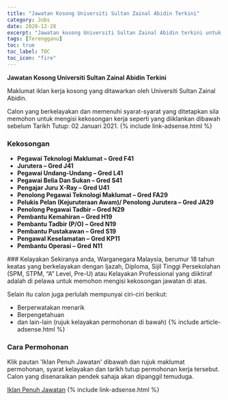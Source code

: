 ```yaml
---
title: "Jawatan Kosong Universiti Sultan Zainal Abidin Terkini" 
category: Jobs 
date: 2020-12-28 
excerpt: "Jawatan kosong Universiti Sultan Zainal Abidin terkini untuk kekosongan Pegawai Teknologi Maklumat – Gred F41,Jurutera – Gred J41,Pegawai Undang-Undang – Gred L41 ,Pegawai Belia Dan Sukan – Gred S41,Pengajar Juru X-Ray – Gred U41,Penolong Pegawai Teknologi Maklumat – Gred FA29,Pelukis Pelan (Kejuruteraan Awam)/ Penolong Jurutera – Gred JA29,Penolong Pegawai Tadbir – Gred N29,Pembantu Kemahiran – Gred H19,Pembantu Tadbir (P/O) – Gred N19,Pembantu Pustakawan – Gred S19,Pengawal Keselamatan – Gred KP11 ,Pembantu Operasi – Gred N11" 
tags: [Terengganu] 
toc: true 
toc_label: TOC 
toc_icon: "fire" 
--- 
```


**Jawatan Kosong Universiti Sultan Zainal Abidin Terkini**

Maklumat iklan kerja kosong yang ditawarkan oleh Universiti Sultan Zainal Abidin. 

Calon yang berkelayakan dan memenuhi syarat-syarat yang ditetapkan sila memohon untuk mengisi kekosongan kerja seperti yang diiklankan dibawah sebelum Tarikh Tutup: 02 Januari 2021. 
{% include link-adsense.html %} 
### Kekosongan 
<ul>
<li><strong>Pegawai Teknologi Maklumat &#8211; Gred F41</strong></li>
<li><strong>Jurutera &#8211; Gred J41</strong></li>
<li><strong>Pegawai Undang-Undang &#8211; Gred L41 </strong></li>
<li><strong>Pegawai Belia Dan Sukan &#8211; Gred S41</strong></li>
<li><strong>Pengajar Juru X-Ray &#8211; Gred U41</strong></li>
<li><strong>Penolong Pegawai Teknologi Maklumat &#8211; Gred FA29</strong></li>
<li><strong>Pelukis Pelan (Kejuruteraan Awam)/ Penolong Jurutera &#8211; Gred JA29</strong></li>
<li><strong>Penolong Pegawai Tadbir &#8211; Gred N29</strong></li>
<li><strong>Pembantu Kemahiran &#8211; Gred H19</strong></li>
<li><strong>Pembantu Tadbir (P/O) &#8211; Gred N19</strong></li>
<li><strong>Pembantu Pustakawan &#8211; Gred S19</strong></li>
<li><strong>Pengawal Keselamatan &#8211; Gred KP11 </strong></li>
<li><strong>Pembantu Operasi &#8211; Gred</strong> <strong>N11</strong></li>
</ul> 
### Kelayakan 
Sekiranya anda, Warganegara Malaysia, berumur 18 tahun keatas yang berkelayakan dengan Ijazah, Diploma, Sijil Tinggi Persekolahan (SPM, STPM, “A” Level, Pre-U) atau Kelayakan Professional yang diiktiraf adalah di pelawa untuk memohon mengisi kekosongan jawatan di atas.

Selain itu calon juga perlulah mempunyai ciri-ciri berikut:
- Berperwatakan menarik
- Berpengetahuan
- dan lain-lain (rujuk kelayakan permohonan di bawah) 
{% include article-adsense.html %} 
### Cara Permohonan 
Klik pautan 'Iklan Penuh Jawatan' dibawah dan rujuk maklumat permohonan, syarat kelayakan dan tarikh tutup permohonan kerja tersebut.
Calon yang disenaraikan pendek sahaja akan dipanggil temuduga.

<a href="https://www.unisza.edu.my/index.php?option=com_content&view=article&id=1997:iklan-jawatan-kosong-sticky-new&catid=2:events&lang=ms&Itemid=380" class="btn btn--info" target="_blank" rel="nofollow noopenner">Iklan Penuh Jawatan</a> 
{% include link-adsense.html %} 